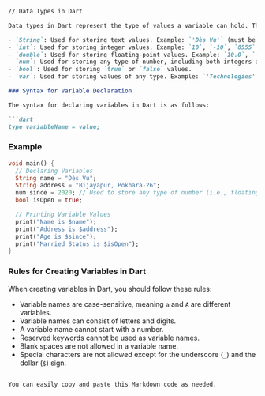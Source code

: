 
```markdown
// Data Types in Dart

Data types in Dart represent the type of values a variable can hold. The most common data types in Dart are:

- `String`: Used for storing text values. Example: `'Dès Vu'` (must be in quotes).
- `int`: Used for storing integer values. Example: `10`, `-10`, `8555` (decimal values are not included).
- `double`: Used for storing floating-point values. Example: `10.0`, `-10.2`, `85.698` (decimal values are included).
- `num`: Used for storing any type of number, including both integers and floating-point numbers. Example: `10`, `20.2`, `-20`.
- `bool`: Used for storing `true` or `false` values.
- `var`: Used for storing values of any type. Example: `'Technologies'`, `12`, `'z'`, `true`.

### Syntax for Variable Declaration

The syntax for declaring variables in Dart is as follows:

```dart
type variableName = value;
```

### Example

```dart
void main() {
  // Declaring Variables
  String name = "Dès Vu";
  String address = "Bijayapur, Pokhara-26";
  num since = 2020; // Used to store any type of number (i.e., floating-point or any other number)
  bool isOpen = true;

  // Printing Variable Values
  print("Name is $name");
  print("Address is $address");
  print("Age is $since");
  print("Married Status is $isOpen");
}
```

### Rules for Creating Variables in Dart

When creating variables in Dart, you should follow these rules:

- Variable names are case-sensitive, meaning `a` and `A` are different variables.
- Variable names can consist of letters and digits.
- A variable name cannot start with a number.
- Reserved keywords cannot be used as variable names.
- Blank spaces are not allowed in a variable name.
- Special characters are not allowed except for the underscore (`_`) and the dollar (`$`) sign.
```

You can easily copy and paste this Markdown code as needed.